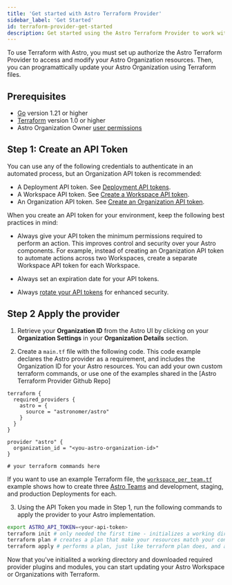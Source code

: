 ```yaml
---
title: 'Get started with Astro Terraform Provider'
sidebar_label: 'Get Started'
id: terraform-provider-get-started
description: Get started using the Astro Terraform Provider to work with your Astro implementations.
---
```


To use Terraform with Astro, you must set up authorize the Astro Terraform Provider to access and modify your Astro Organization resources. Then, you can programattically update your Astro Organization using Terraform files.

## Prerequisites

- [Go](https://go.dev/doc/install) version 1.21 or higher
- [Terraform](https://developer.hashicorp.com/terraform/install) version 1.0 or higher
- Astro Organization Owner [user permissions](user-permissions.md)

## Step 1: Create an API Token

You can use any of the following credentials to authenticate in an automated process, but an Organization API token is recommended:

- A Deployment API token. See [Deployment API tokens](deployment-api-tokens.md).
- A Workspace API token. See [Create a Workspace API token](workspace-api-tokens.md).
- An Organization API token. See [Create an Organization API token](organization-api-tokens.md).

When you create an API token for your environment, keep the following best practices in mind:

- Always give your API token the minimum permissions required to perform an action. This improves control and security over your Astro components. For example, instead of creating an Organization API token to automate actions across two  Workspaces, create a separate Workspace API token for each Workspace.

- Always set an expiration date for your API tokens.
- Always [rotate your API tokens](workspace-api-tokens.md#rotate-a-workspace-api-token) for enhanced security.

## Step 2 Apply the provider

1. Retrieve your **Organization ID** from the Astro UI by clicking on your **Organization Settings** in your **Organization Details** section.

2. Create a `main.tf` file with the following code. This code example declares the Astro provider as a requirement, and includes the Organization ID for your Astro resources. You can add your own custom terraform commands, or use one of the examples shared in the [Astro Terraform Provider Github Repo]

```
terraform {
  required_providers {
    astro = {
      source = "astronomer/astro"
    }
  }
}

provider "astro" {
  organization_id = "<you-astro-organization-id>"
}

# your terraform commands here

```

If you want to use an example Terraform file, the [`workspace_per_team.tf`](https://github.com/astronomer/terraform-provider-astro/blob/main/examples/scenarios/workspace_per_team.tf) example shows how to create three [Astro Teams](manage-teams.md) and development, staging, and production Deployments for each.

3. Using the API Token you made in Step 1, run the following commands to apply the provider to your Astro implementation.

```bash
export ASTRO_API_TOKEN=<your-api-token>
terraform init # only needed the first time - initializes a working directory and downloads the necessary provider plugins and modules and setting up the backend for storing your infrastructure's state
terraform plan # creates a plan that make your resources match your configuration
terraform apply # performs a plan, just like terraform plan does, and also carries out the planned changes to each resource by using the relevant infrastructure provider's API
```

Now that you've initialited a working directory and downloaded required provider plugins and modules, you can start updating your Astro Workspace or Organizations with Terraform.